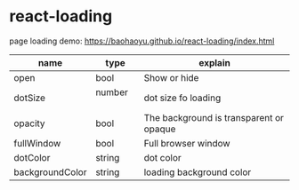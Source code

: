 # react-loading
page loading demo: https://baohaoyu.github.io/react-loading/index.html



| name        | type           |  explain |
| ------------- |-------------| -----|
| open      | bool | Show or hide |
| dotSize      | number      |dot size fo loading |
| opacity | bool      |The background is transparent or opaque |
| fullWindow | bool      |Full browser window |
| dotColor | string      |dot color |
| backgroundColor | string      |loading background color |
